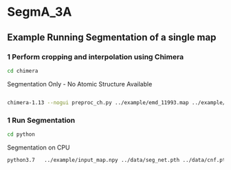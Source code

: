# SegmA_3A

## Example Running Segmentation of a single map
### 1  Perform cropping and interpolation using Chimera

```bash
cd chimera
```
Segmentation Only - No Atomic Structure Available

```bash

chimera-1.13 --nogui preproc_ch.py ../example/emd_11993.map ../example/input_map.npy
```

### 1  Run Segmentation 

```bash
cd python
```
Segmentation on CPU 

```bash
python3.7   ../example/input_map.npy ../data/seg_net.pth ../data/cnf.pth ../example/out_seg.npy ../example/out_cnf.npy
```
